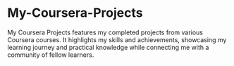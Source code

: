 # My-Coursera-Projects

My Coursera Projects features my completed projects from various Coursera courses. It highlights my skills and achievements, showcasing my learning journey and practical knowledge while connecting me with a community of fellow learners.


